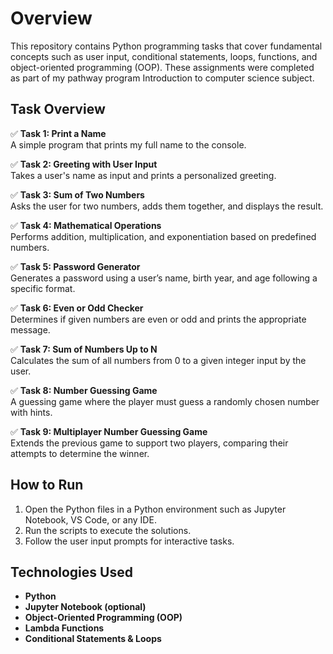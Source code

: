 # Overview
This repository contains Python programming tasks that cover fundamental concepts such as user input, conditional statements, loops, functions, and object-oriented programming (OOP). These assignments were completed as part of my pathway program Introduction to computer science subject. 

## Task Overview

✅ **Task 1: Print a Name**  
A simple program that prints my full name to the console.

✅ **Task 2: Greeting with User Input**  
Takes a user's name as input and prints a personalized greeting.

✅ **Task 3: Sum of Two Numbers**  
Asks the user for two numbers, adds them together, and displays the result.

✅ **Task 4: Mathematical Operations**  
Performs addition, multiplication, and exponentiation based on predefined numbers.

✅ **Task 5: Password Generator**  
Generates a password using a user’s name, birth year, and age following a specific format.

✅ **Task 6: Even or Odd Checker**  
Determines if given numbers are even or odd and prints the appropriate message.

✅ **Task 7: Sum of Numbers Up to N**  
Calculates the sum of all numbers from 0 to a given integer input by the user.

✅ **Task 8: Number Guessing Game**  
A guessing game where the player must guess a randomly chosen number with hints.

✅ **Task 9: Multiplayer Number Guessing Game**  
Extends the previous game to support two players, comparing their attempts to determine the winner.

## How to Run
1. Open the Python files in a Python environment such as Jupyter Notebook, VS Code, or any IDE.
2. Run the scripts to execute the solutions.
3. Follow the user input prompts for interactive tasks.

## Technologies Used
- **Python**
- **Jupyter Notebook (optional)**
- **Object-Oriented Programming (OOP)**
- **Lambda Functions**
- **Conditional Statements & Loops**



